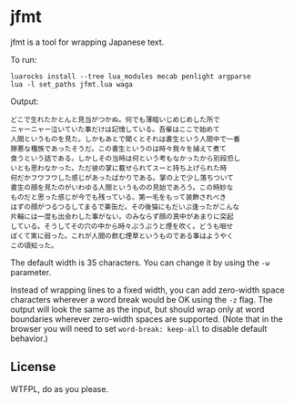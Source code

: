 # jfmt

jfmt is a tool for wrapping Japanese text. 

To run:

    luarocks install --tree lua_modules mecab penlight argparse
    lua -l set_paths jfmt.lua waga

Output: 

    どこで生れたかとんと見当がつかぬ。何でも薄暗いじめじめした所で
    ニャーニャー泣いていた事だけは記憶している。吾輩はここで始めて
    人間というものを見た。しかもあとで聞くとそれは書生という人間中で一番
    獰悪な種族であったそうだ。この書生というのは時々我々を捕えて煮て
    食うという話である。しかしその当時は何という考もなかったから別段恐し
    いとも思わなかった。ただ彼の掌に載せられてスーと持ち上げられた時
    何だかフワフワした感じがあったばかりである。掌の上で少し落ちついて
    書生の顔を見たのがいわゆる人間というものの見始であろう。この時妙な
    ものだと思った感じが今でも残っている。第一毛をもって装飾されべき
    はずの顔がつるつるしてまるで薬缶だ。その後猫にもだいぶ逢ったがこんな
    片輪には一度も出会わした事がない。のみならず顔の真中があまりに突起
    している。そうしてその穴の中から時々ぷうぷうと煙を吹く。どうも咽せ
    ぽくて実に弱った。これが人間の飲む煙草というものである事はようやく
    この頃知った。

The default width is 35 characters. You can change it by using the `-w`
parameter. 

Instead of wrapping lines to a fixed width, you can add zero-width space
characters wherever a word break would be OK using the `-z` flag. The output
will look the same as the input, but should wrap only at word boundaries
wherever zero-width spaces are supported. (Note that in the browser you will
need to set `word-break: keep-all` to disable default behavior.)

## License

WTFPL, do as you please.
